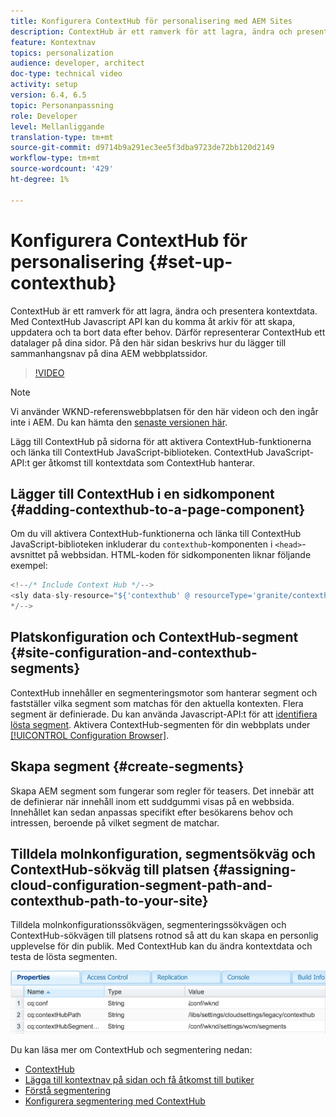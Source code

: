 ```yaml
---
title: Konfigurera ContextHub för personalisering med AEM Sites
description: ContextHub är ett ramverk för att lagra, ändra och presentera kontextdata. Med ContextHub Javascript API kan du komma åt arkiv för att skapa, uppdatera och ta bort data efter behov. Därför representerar ContextHub ett datalager på dina sidor. På den här sidan beskrivs hur du lägger till sammanhangsnav på dina AEM webbplatssidor.
feature: Kontextnav
topics: personalization
audience: developer, architect
doc-type: technical video
activity: setup
version: 6.4, 6.5
topic: Personanpassning
role: Developer
level: Mellanliggande
translation-type: tm+mt
source-git-commit: d9714b9a291ec3ee5f3dba9723de72bb120d2149
workflow-type: tm+mt
source-wordcount: '429'
ht-degree: 1%

---
```



# Konfigurera ContextHub för personalisering {#set-up-contexthub}

ContextHub är ett ramverk för att lagra, ändra och presentera kontextdata. Med ContextHub Javascript API kan du komma åt arkiv för att skapa, uppdatera och ta bort data efter behov. Därför representerar ContextHub ett datalager på dina sidor. På den här sidan beskrivs hur du lägger till sammanhangsnav på dina AEM webbplatssidor.

>[!VIDEO](https://video.tv.adobe.com/v/23765/?quality=9&learn=on)

>[!NOTE]
>
>Vi använder WKND-referenswebbplatsen för den här videon och den ingår inte i AEM. Du kan hämta den [senaste versionen här](https://github.com/adobe/aem-guides-wknd/releases).

Lägg till ContextHub på sidorna för att aktivera ContextHub-funktionerna och länka till ContextHub JavaScript-biblioteken. ContextHub JavaScript-API:t ger åtkomst till kontextdata som ContextHub hanterar.

## Lägger till ContextHub i en sidkomponent {#adding-contexthub-to-a-page-component}

Om du vill aktivera ContextHub-funktionerna och länka till ContextHub JavaScript-biblioteken inkluderar du `contexthub`-komponenten i `<head>`-avsnittet på webbsidan. HTML-koden för sidkomponenten liknar följande exempel:

```java
<!--/* Include Context Hub */-->
<sly data-sly-resource="${'contexthub' @ resourceType='granite/contexthub/components/contexthub'}"/>
*/-->
```

## Platskonfiguration och ContextHub-segment {#site-configuration-and-contexthub-segments}

ContextHub innehåller en segmenteringsmotor som hanterar segment och fastställer vilka segment som matchas för den aktuella kontexten. Flera segment är definierade. Du kan använda Javascript-API:t för att [identifiera lösta segment](https://helpx.adobe.com/experience-manager/6-5/sites/developing/using/ch-adding.html#DeterminingResolvedContextHubSegments). Aktivera ContextHub-segmenten för din webbplats under [[!UICONTROL Configuration Browser]](https://docs.adobe.com/content/help/en/experience-manager-cloud-service/implementing/developing/configurations.html).

## Skapa segment {#create-segments}

Skapa AEM segment som fungerar som regler för teasers. Det innebär att de definierar när innehåll inom ett suddgummi visas på en webbsida. Innehållet kan sedan anpassas specifikt efter besökarens behov och intressen, beroende på vilket segment de matchar.

## Tilldela molnkonfiguration, segmentsökväg och ContextHub-sökväg till platsen {#assigning-cloud-configuration-segment-path-and-contexthub-path-to-your-site}

Tilldela molnkonfigurationssökvägen, segmenteringssökvägen och ContextHub-sökvägen till platsens rotnod så att du kan skapa en personlig upplevelse för din publik. Med ContextHub kan du ändra kontextdata och testa de lösta segmenten.

![CRXDE Lite](assets/crx-de-properties.png)

Du kan läsa mer om ContextHub och segmentering nedan:

* [ContextHub](https://helpx.adobe.com/experience-manager/6-5/sites/developing/using/contexthub.html)
* [Lägga till kontextnav på sidan och få åtkomst till butiker](https://helpx.adobe.com/experience-manager/6-5/sites/developing/using/ch-adding.html)
* [Förstå segmentering](https://helpx.adobe.com/experience-manager/6-5/sites/classic-ui-authoring/using/classic-personalization-campaigns-segmentation.html)
* [Konfigurera segmentering med ContextHub](https://helpx.adobe.com/experience-manager/6-5/sites/administering/using/segmentation.html)
